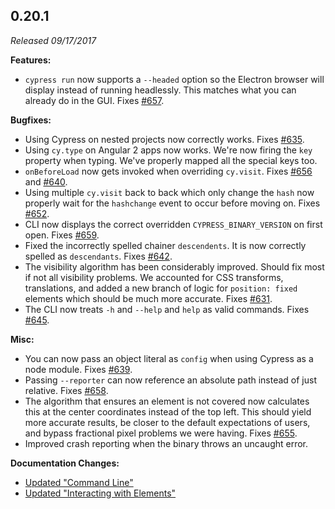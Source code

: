 ## 0.20.1

_Released 09/17/2017_

**Features:**

- `cypress run` now supports a `--headed` option so the Electron browser will
  display instead of running headlessly. This matches what you can already do in
  the GUI. Fixes [#657](https://github.com/cypress-io/cypress/issues/657).

**Bugfixes:**

<!-- cspell:ignore descendents -->

- Using Cypress on nested projects now correctly works. Fixes
  [#635](https://github.com/cypress-io/cypress/issues/635).
- Using `cy.type` on Angular 2 apps now works. We're now firing the `key`
  property when typing. We've properly mapped all the special keys too.
- `onBeforeLoad` now gets invoked when overriding `cy.visit`. Fixes
  [#656](https://github.com/cypress-io/cypress/issues/656) and
  [#640](https://github.com/cypress-io/cypress/issues/640).
- Using multiple `cy.visit` back to back which only change the `hash` now
  properly wait for the `hashchange` event to occur before moving on. Fixes
  [#652](https://github.com/cypress-io/cypress/issues/652).
- CLI now displays the correct overridden `CYPRESS_BINARY_VERSION` on first
  open. Fixes [#659](https://github.com/cypress-io/cypress/issues/659).
- Fixed the incorrectly spelled chainer `descendents`. It is now correctly
  spelled as `descendants`. Fixes
  [#642](https://github.com/cypress-io/cypress/issues/642).
- The visibility algorithm has been considerably improved. Should fix most if
  not all visibility problems. We accounted for CSS transforms, translations,
  and added a new branch of logic for `position: fixed` elements which should be
  much more accurate. Fixes
  [#631](https://github.com/cypress-io/cypress/issues/631).
- The CLI now treats `-h` and `--help` and `help` as valid commands. Fixes
  [#645](https://github.com/cypress-io/cypress/issues/645).

**Misc:**

- You can now pass an object literal as `config` when using Cypress as a node
  module. Fixes [#639](https://github.com/cypress-io/cypress/issues/639).
- Passing `--reporter` can now reference an absolute path instead of just
  relative. Fixes [#658](https://github.com/cypress-io/cypress/issues/658).
- The algorithm that ensures an element is not covered now calculates this at
  the center coordinates instead of the top left. This should yield more
  accurate results, be closer to the default expectations of users, and bypass
  fractional pixel problems we were having. Fixes
  [#655](https://github.com/cypress-io/cypress/issues/655).
- Improved crash reporting when the binary throws an uncaught error.

**Documentation Changes:**

- [Updated "Command Line"](/guides/guides/command-line)
- [Updated "Interacting with Elements"](/guides/core-concepts/interacting-with-elements)
